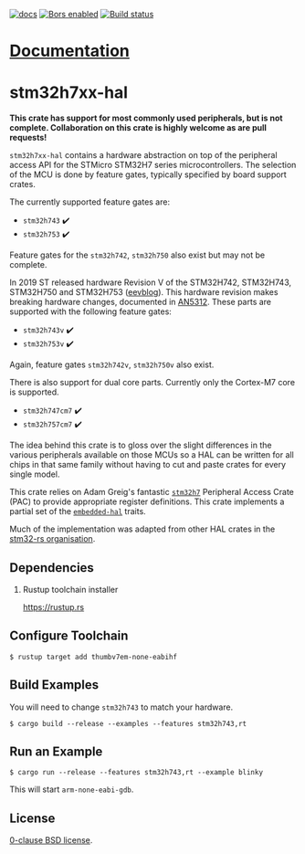 [![docs](https://docs.rs/stm32h7xx-hal/badge.svg)](https://docs.rs/stm32h7xx-hal)
[![Bors enabled](https://bors.tech/images/badge_small.svg)](https://app.bors.tech/repositories/12691)
[![Build status](https://travis-ci.com/stm32-rs/stm32h7xx-hal.svg?branch=master)](https://travis-ci.com/stm32-rs/stm32h7xx-hal)

# [Documentation](https://docs.rs/stm32h7xx-hal)

# stm32h7xx-hal

**This crate has support for most commonly used peripherals, but is
not complete.  Collaboration on this crate is highly welcome as are
pull requests!**

`stm32h7xx-hal` contains a hardware abstraction on top of the
peripheral access API for the STMicro STM32H7 series
microcontrollers. The selection of the MCU is done by feature gates,
typically specified by board support crates.

The currently supported feature gates are:

*   `stm32h743` ✔️
*   `stm32h753` ✔️

Feature gates for the `stm32h742`, `stm32h750` also exist but may not be
complete.

In 2019 ST released hardware Revision V of the STM32H742, STM32H743,
STM32H750 and STM32H753 ([eevblog][]). This hardware revision makes
breaking hardware changes, documented in [AN5312][]. These parts are
supported with the following feature gates:

*   `stm32h743v` ✔️
*   `stm32h753v` ✔️

Again, feature gates `stm32h742v`, `stm32h750v` also exist.

There is also support for dual core parts. Currently only the
Cortex-M7 core is supported.

*   `stm32h747cm7` ✔️
*   `stm32h757cm7` ✔️

The idea behind this crate is to gloss over the slight differences in
the various peripherals available on those MCUs so a HAL can be
written for all chips in that same family without having to cut and
paste crates for every single model.

This crate relies on Adam Greig's fantastic [`stm32h7`][] Peripheral
Access Crate (PAC) to provide appropriate register definitions. This
crate implements a partial set of the [`embedded-hal`][] traits.

Much of the implementation was adapted from other HAL crates in the
[stm32-rs organisation][stm32-rs].

Dependencies
--------

1. Rustup toolchain installer

    https://rustup.rs


Configure Toolchain
--------

`$ rustup target add thumbv7em-none-eabihf`

Build Examples
--------

You will need to change `stm32h743` to match your hardware.

`$ cargo build --release --examples --features stm32h743,rt`

Run an Example
--------

`$ cargo run --release --features stm32h743,rt --example blinky`

This will start `arm-none-eabi-gdb`.

License
--------

[0-clause BSD license](LICENSE-0BSD.txt).

[`stm32h7`]: https://crates.io/crates/stm32h7
[stm32-rs]: https://github.com/stm32-rs
[`embedded-hal`]: https://github.com/rust-embedded/embedded-hal
[AN5312]: https://www.st.com/resource/en/application_note/dm00609692.pdf
[eevblog]: https://www.eevblog.com/forum/microcontrollers/stm32h7-series-revision-beware-of-the-changes!/
